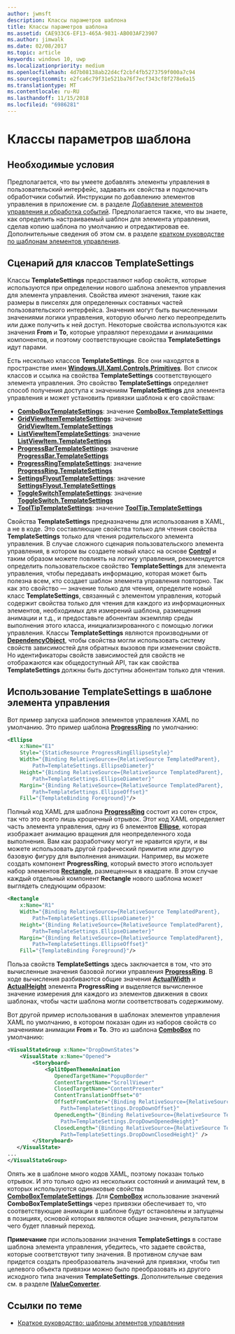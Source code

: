 ```yaml
---
author: jwmsft
description: Классы параметров шаблона
title: Классы параметров шаблона
ms.assetid: CAE933C6-EF13-465A-9831-AB003AF23907
ms.author: jimwalk
ms.date: 02/08/2017
ms.topic: article
keywords: windows 10, uwp
ms.localizationpriority: medium
ms.openlocfilehash: 4d7b08138ab22d4cf2cbf4fb5273759f000a7c94
ms.sourcegitcommit: e2fca6c79f31e521ba76f7ecf343cf8f278e6a15
ms.translationtype: MT
ms.contentlocale: ru-RU
ms.lasthandoff: 11/15/2018
ms.locfileid: "6986281"
---
```

# <a name="template-settings-classes"></a>Классы параметров шаблона


## <a name="prerequisites"></a>Необходимые условия

Предполагается, что вы умеете добавлять элементы управления в пользовательский интерфейс, задавать их свойства и подключать обработчики событий. Инструкции по добавлению элементов управления в приложение см. в разделе [Добавление элементов управления и обработка событий](https://msdn.microsoft.com/library/windows/apps/mt228345). Предполагается также, что вы знаете, как определить настраиваемый шаблон для элемента управления, сделав копию шаблона по умолчанию и отредактировав ее. Дополнительные сведения об этом см. в разделе [кратком руководстве по шаблонам элементов управления](https://msdn.microsoft.com/library/windows/apps/xaml/hh465374).

## <a name="the-scenario-for-templatesettings-classes"></a>Сценарий для классов **TemplateSettings**

Классы **TemplateSettings** предоставляют набор свойств, которые используются при определении нового шаблона элементов управления для элемента управления. Свойства имеют значения, такие как размеры в пикселях для определенных составных частей пользовательского интерфейса. Значения могут быть вычисленными значениями логики управления, которую обычно легко переопределить или даже получить к ней доступ. Некоторые свойства используются как значения **From** и **To**, которые управляют переходами и анимациями компонентов, и поэтому соответствующие свойства **TemplateSettings** идут парами.

Есть несколько классов **TemplateSettings**. Все они находятся в пространстве имен [**Windows.UI.Xaml.Controls.Primitives**](https://msdn.microsoft.com/library/windows/apps/br209818). Вот список классов и ссылка на свойства **TemplateSettings** соответствующего элемента управления. Это свойство **TemplateSettings** определяет способ получения доступа к значениям **TemplateSettings** для элемента управления и может установить привязки шаблона к его свойствам:

-   [**ComboBoxTemplateSettings**](https://msdn.microsoft.com/library/windows/apps/br227752): значение [**ComboBox.TemplateSettings**](https://msdn.microsoft.com/library/windows/apps/br209364)
-   [**GridViewItemTemplateSettings**](https://msdn.microsoft.com/library/windows/apps/hh738499): значение [**GridViewItem.TemplateSettings**](https://msdn.microsoft.com/library/windows/apps/hh738503)
-   [**ListViewItemTemplateSettings**](https://msdn.microsoft.com/library/windows/apps/hh701948): значение [**ListViewItem.TemplateSettings**](https://msdn.microsoft.com/library/windows/apps/br242923)
-   [**ProgressBarTemplateSettings**](https://msdn.microsoft.com/library/windows/apps/br227856): значение [**ProgressBar.TemplateSettings**](https://msdn.microsoft.com/library/windows/apps/br227537)
-   [**ProgressRingTemplateSettings**](https://msdn.microsoft.com/library/windows/apps/hh702248): значение [**ProgressRing.TemplateSettings**](https://msdn.microsoft.com/library/windows/apps/hh702581)
-   [**SettingsFlyoutTemplateSettings**](https://msdn.microsoft.com/library/windows/apps/dn298721): значение [**SettingsFlyout.TemplateSettings**](https://msdn.microsoft.com/library/windows/apps/dn252826)
-   [**ToggleSwitchTemplateSettings**](https://msdn.microsoft.com/library/windows/apps/br209804): значение [**ToggleSwitch.TemplateSettings**](https://msdn.microsoft.com/library/windows/apps/br209731)
-   [**ToolTipTemplateSettings**](https://msdn.microsoft.com/library/windows/apps/br209813): значение [**ToolTip.TemplateSettings**](https://msdn.microsoft.com/library/windows/apps/br227629)

Свойства **TemplateSettings** предназначены для использования в XAML, а не в коде. Это составляющие свойства только для чтения свойства **TemplateSettings** только для чтения родительского элемента управления. В случае сложного сценария пользовательского элемента управления, в котором вы создаете новый класс на основе [**Control**](https://msdn.microsoft.com/library/windows/apps/br209390) и таким образом можете повлиять на логику управления, рекомендуется определить пользовательское свойство **TemplateSettings** для элемента управления, чтобы передавать информацию, которая может быть полезна всем, кто создает шаблон элемента управления повторно. Так как это свойство — значение только для чтения, определите новый класс **TemplateSettings**, связанный с элементом управления, который содержит свойства только для чтения для каждого из информационных элементов, необходимых для измерений шаблона, размещения анимации и т.д., и предоставьте абонентам экземпляр среды выполнения этого класса, инициализированного с помощью логики управления. Классы **TemplateSettings** являются производными от [**DependencyObject**](https://msdn.microsoft.com/library/windows/apps/br242356), чтобы свойства могли использовать систему свойств зависимостей для обратных вызовов при изменении свойств. Но идентификаторы свойств зависимостей для свойств не отображаются как общедоступный API, так как свойства **TemplateSettings** должны быть доступны абонентам только для чтения.

## <a name="how-to-use-templatesettings-in-a-control-template"></a>Использование **TemplateSettings** в шаблоне элемента управления

Вот пример запуска шаблонов элементов управления XAML по умолчанию. Это пример шаблона [**ProgressRing**](https://msdn.microsoft.com/library/windows/apps/br227538) по умолчанию:

```xml
<Ellipse
    x:Name="E1"
    Style="{StaticResource ProgressRingEllipseStyle}"
    Width="{Binding RelativeSource={RelativeSource TemplatedParent}, 
        Path=TemplateSettings.EllipseDiameter}"
    Height="{Binding RelativeSource={RelativeSource TemplatedParent}, 
        Path=TemplateSettings.EllipseDiameter}"
    Margin="{Binding RelativeSource={RelativeSource TemplatedParent}, 
        Path=TemplateSettings.EllipseOffset}"
    Fill="{TemplateBinding Foreground}"/>
```

Полный код XAML для шаблона [**ProgressRing**](https://msdn.microsoft.com/library/windows/apps/br227538) состоит из сотен строк, так что это всего лишь крошечный отрывок. Этот код XAML определяет часть элемента управления, одну из 6 элементов [**Ellipse**](/uwp/api/Windows.UI.Xaml.Shapes.Ellipse), которая изображает анимацию вращения для неопределенного хода выполнения. Вам как разработчику могут не нравится круги, и вы можете использовать другой графический примитив или другую базовую фигуру для выполнения анимации. Например, вы можете создать компонент **ProgressRing**, который вместо этого использует набор элементов [**Rectangle**](/uwp/api/Windows.UI.Xaml.Shapes.Rectangle), размещенных в квадрате. В этом случае каждый отдельный компонент **Rectangle** нового шаблона может выглядеть следующим образом:

```xml
<Rectangle
    x:Name="R1"
    Width="{Binding RelativeSource={RelativeSource TemplatedParent}, 
        Path=TemplateSettings.EllipseDiameter}"
    Height="{Binding RelativeSource={RelativeSource TemplatedParent}, 
        Path=TemplateSettings.EllipseDiameter}"
    Margin="{Binding RelativeSource={RelativeSource TemplatedParent}, 
        Path=TemplateSettings.EllipseOffset}"
    Fill="{TemplateBinding Foreground}"/>
```

Польза свойств **TemplateSettings** здесь заключается в том, что это вычисленные значения базовой логики управления [**ProgressRing**](https://msdn.microsoft.com/library/windows/apps/br227538). В ходе вычисления разбиваются общие значения [**ActualWidth**](https://msdn.microsoft.com/library/windows/apps/br208709) и [**ActualHeight**](https://msdn.microsoft.com/library/windows/apps/br208707) элемента **ProgressRing** и выделяется вычисленное значение измерения для каждого из элементов движения в своих шаблонах, чтобы части шаблона могли соответствовать содержимому.

Вот другой пример использования в шаблонах элементов управления XAML по умолчанию, в котором показан один из наборов свойств со значениями анимации **From** и **To**. Это из шаблона [**ComboBox**](https://msdn.microsoft.com/library/windows/apps/br209348) по умолчанию:

```xml
<VisualStateGroup x:Name="DropDownStates">
    <VisualState x:Name="Opened">
        <Storyboard>
            <SplitOpenThemeAnimation
               OpenedTargetName="PopupBorder"
               ContentTargetName="ScrollViewer"
               ClosedTargetName="ContentPresenter"
               ContentTranslationOffset="0"
               OffsetFromCenter="{Binding RelativeSource={RelativeSource TemplatedParent}, 
                 Path=TemplateSettings.DropDownOffset}"
               OpenedLength="{Binding RelativeSource={RelativeSource TemplatedParent}, 
                 Path=TemplateSettings.DropDownOpenedHeight}"
               ClosedLength="{Binding RelativeSource={RelativeSource TemplatedParent},
                 Path=TemplateSettings.DropDownClosedHeight}" />
        </Storyboard>
   </VisualState>
...
</VisualStateGroup>
```

Опять же в шаблоне много кодов XAML, поэтому показан только отрывок. И это только одно из нескольких состояний и анимаций тем, в которых используются одинаковые свойства [**ComboBoxTemplateSettings**](https://msdn.microsoft.com/library/windows/apps/br227752). Для [**ComboBox**](https://msdn.microsoft.com/library/windows/apps/br209348) использование значений **ComboBoxTemplateSettings** через привязки обеспечивает то, что соответствующие анимации в шаблоне будут остановлены и запущены в позициях, основой которых являются общие значения, результатом чего будет плавный переход.

**Примечание**  при использовании значения **TemplateSettings** в составе шаблона элемента управления, убедитесь, что задаете свойства, которые соответствуют типу значения. В противном случае вам придется создать преобразователь значений для привязки, чтобы тип целевого объекта привязки можно было преобразовать из другого исходного типа значения **TemplateSettings**. Дополнительные сведения см. в разделе [**IValueConverter**](https://msdn.microsoft.com/library/windows/apps/br209903).

## <a name="related-topics"></a>Ссылки по теме

* [Краткое руководство: шаблоны элементов управления](https://msdn.microsoft.com/library/windows/apps/xaml/hh465374)

